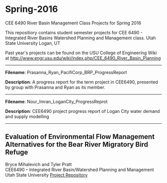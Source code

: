 # Spring-2016
CEE 6490 River Basin Management Class Projects for Spring 2016

This repositiory contains student semester projects for CEE 6490 - Integrated River Basins Watershed Planning and Management class.
Utah State University
Logan, UT

Past year's projects can be found on the USU College of Engineering Wiki at http://www.engr.usu.edu/wiki/index.php/CEE_6490_River_Basin_Planning

--------------------------------------------------------------------
**Filename**: Prasanna_Ryan_PacifiCorp_BRP_ProgressReport

**Description**: A progress report for the term project in CEE6490, presented by group with Prasanna and Ryan as its member. 

--------------------------------------------------------------------
**Filename**: Nour_Imran_LoganCity_ProgressReprot

**Description**: CEE6490 project progress report of Logan City water demand and supply modelling

--------------------------------------------------------------------
## Evaluation of Environmental Flow Management Alternatives for the Bear River Migratory Bird Refuge
Bryce Mihalevich and Tyler Pratt  
CEE6490 – Integrated River Basin/Watershed Planning and Management  
Utah State University 
[Project Repository](https://github.com/CEE-6490-RiverBasinPlanning/Spring-2016/tree/master/BRMBR%20-%20Bryce%26Tyler)
